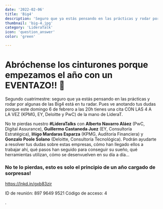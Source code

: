 ```yaml
---
date: '2022-02-06'
title: 'Big4'
description: 'Seguro que ya estás pensando en las prácticas y rodar por algunas de las Big4 está en tu radar. Pues ve anotando tus dudas porque este domingo 6 de febrero a las 20h tienes una cita CON LAS 4 A LA VEZ (KPMG, EY, Deloitte y PwC) de la mano de LideraT.'
thumbnail: 'big-4.jpg'
category: 'LideraTalk'
icon: 'question_answer'
color: 'green'

---
```


# Abróchense los cinturones porque empezamos el año con un EVENTAZO!! 🚀

Segundo cuatrimestre: seguro que ya estás pensando en las prácticas y rodar por algunas de las Big4 está en tu radar. Pues ve anotando tus dudas porque este domingo 6 de febrero a las 20h tienes una cita CON LAS 4 A LA VEZ (KPMG, EY, Deloitte y PwC) de la mano de LideraT.

No te pierdas nuestro **#LideraTalks** con **Alberto Navarro Aláez** (PwC, Digital Assurance), **Guillermo Castaneda Juez** (EY, Consultoría Estratégica), **Iñigo Mardaras Esparza** (KPMG, Auditoría Financiera) y **Gonzalo Poole Solano** (Deloitte, Consultoría Tecnológica). Podrán ayudarte a resolver tus dudas sobre estas empresas, cómo han llegado ellos a trabajar ahí, qué pasos han seguido para conseguir su sueño, qué herramientas utilizan, cómo se desenvuelven en su día a día…

### No te lo pierdas, esto es solo el principio de un año cargado de sorpresas!

https://lnkd.in/gxb83zir

ID de reunión: 897 9649 9521
Código de acceso: 4

.




